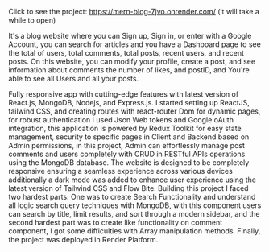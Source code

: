 Click to see the project: https://mern-blog-7jvo.onrender.com/ (it will take a while to open)

It's a blog website where you can Sign up, Sign in, or enter with a Google Account, you can search for articles and you have a Dashboard page to see the total of users, total comments, total posts, recent users, and recent posts. On this website, you can modify your profile, create a post, and see information about comments the number of likes, and postID, and You're able to see all Users and all your posts.

Fully responsive app with cutting-edge features with latest version of React.js, MongoDB, Nodejs, and Express.js. I started setting up ReactJS, tailwind CSS, and creating routes with react-router Dom for dynamic pages, for robust authentication I used Json Web tokens and Google oAuth integration, this application is powered by Redux Toolkit for easy state management, security to specific pages in Client and Backend based on Admin permissions, in this project, Admin can effortlessly manage post comments and users completely with CRUD in RESTful APIs operations using the MongoDB database. The website is designed to be completely responsive ensuring a seamless experience across various devices additionally a dark mode was added to enhance user experience using the latest version of Tailwind CSS and Flow Bite. Building this project I faced two hardest parts: One was to create Search Functionality and understand all logic search query techniques with MongoDB, with this component users can search by title, limit results, and sort through a modern sidebar, and the second hardest part was to create like functionality on comment component, I got some difficulties with Array manipulation methods. Finally, the project was deployed in Render Platform. 
